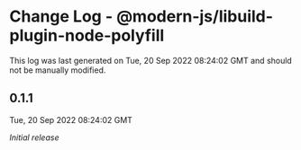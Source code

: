 # Change Log - @modern-js/libuild-plugin-node-polyfill

This log was last generated on Tue, 20 Sep 2022 08:24:02 GMT and should not be manually modified.

## 0.1.1
Tue, 20 Sep 2022 08:24:02 GMT

_Initial release_

